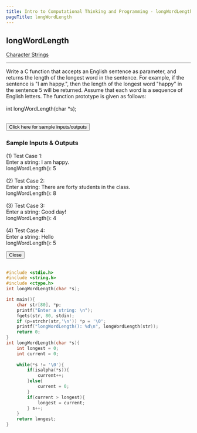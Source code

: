 ```yaml
---
title: Intro to Computational Thinking and Programming - longWordLength
pageTitle: longWordLength
---
```


## longWordLength

<span class="tags"><a href="#">Character Strings</a></span>

<hr>

Write a C function that accepts an English sentence as parameter, and returns the length of the longest word in the sentence. For example, if the sentence is <span class="functions">"I am happy."</span>, then the length of the longest word <span class="functions">"happy"</span> in the sentence 5 will be returned. Assume that each word is a sequence of English letters. The function prototype is given as follows:
<br><br>
<span class="functions">int longWordLength(char *s);</span>
<br><br>

<button id="openModalBtn">Click here for sample inputs/outputs</button>
<div class="modal-wrapper" id="modal">
	<div class="modal">
		<div class="modal-header">
			<h3>Sample Inputs & Outputs</h3>
		</div>
		<div class="modal-body">
			<p class="functions">
			<bold>(1) Test Case 1:</bold><br>
            Enter a string: I am happy.<br>
            longWordLength(): 5<br>
            <br>
            <bold>(2) Test Case 2:</bold><br>
            Enter a string: There are forty students in the class.<br>
            longWordLength(): 8<br>
            <br>
            <bold>(3) Test Case 3:</bold><br>
            Enter a string: Good day!<br>
            longWordLength(): 4<br>
            <br>
            <bold>(4) Test Case 4:</bold><br>
            Enter a string: Hello<br>
            longWordLength(): 5
			</p>
		</div>
		<div class="modal-footer">
			<button id="closeModalBtn">Close</button>
		</div>
	</div>
</div>
<br>

```c
#include <stdio.h>
#include <string.h>
#include <ctype.h>
int longWordLength(char *s);

int main(){
    char str[80], *p;
    printf("Enter a string: \n");
    fgets(str, 80, stdin);
    if (p=strchr(str,'\n')) *p = '\0';
    printf("longWordLength(): %d\n", longWordLength(str));
    return 0;
}
int longWordLength(char *s){
    int longest = 0;
    int current = 0;
    
    while(*s != '\0'){
        if(isalpha(*s)){
            current++;
        }else{
            current = 0;
        }
        if(current > longest){
            longest = current;
        } s++;
    }
    return longest;
}

```